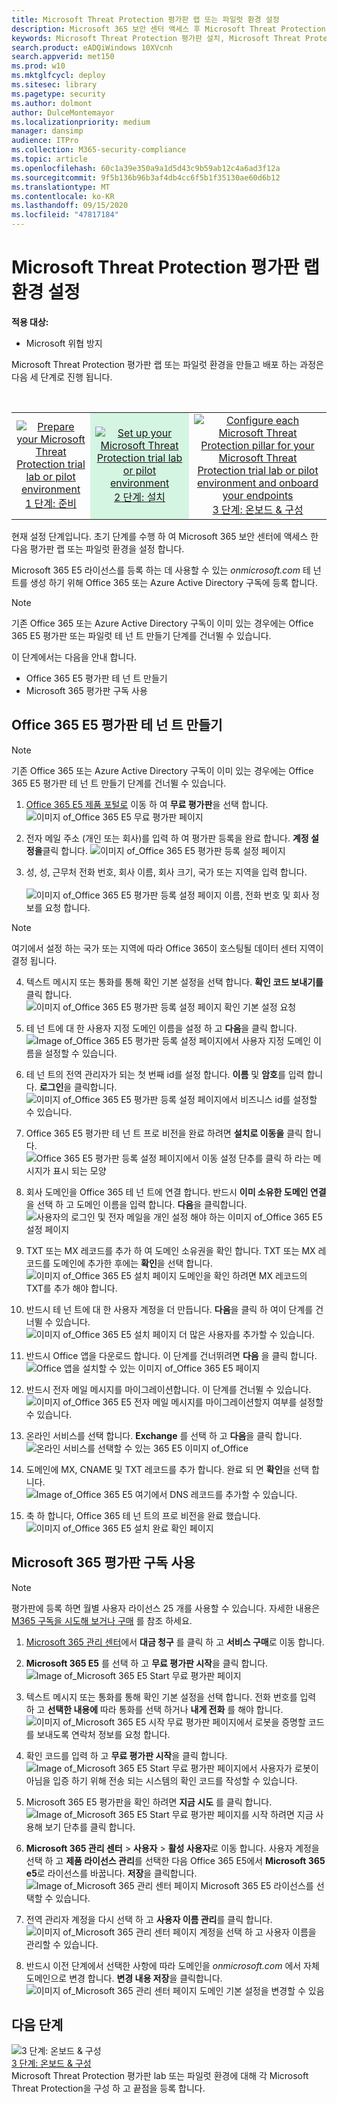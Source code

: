 ```yaml
---
title: Microsoft Threat Protection 평가판 랩 또는 파일럿 환경 설정
description: Microsoft 365 보안 센터 액세스 후 Microsoft Threat Protection 평가판 랩 환경 설정
keywords: Microsoft Threat Protection 평가판 설치, Microsoft Threat Protection 파일럿 설치, microsoft threat protection 체험, Microsoft Threat Protection 평가 실험 설치
search.product: eADQiWindows 10XVcnh
search.appverid: met150
ms.prod: w10
ms.mktglfcycl: deploy
ms.sitesec: library
ms.pagetype: security
ms.author: dolmont
author: DulceMontemayor
ms.localizationpriority: medium
manager: dansimp
audience: ITPro
ms.collection: M365-security-compliance
ms.topic: article
ms.openlocfilehash: 60c1a39e350a9a1d5d43c9b59ab12c4a6ad3f12a
ms.sourcegitcommit: 9f5b136b96b3af4db4cc6f5b1f35130ae60d6b12
ms.translationtype: MT
ms.contentlocale: ko-KR
ms.lasthandoff: 09/15/2020
ms.locfileid: "47817184"
---
```

# <a name="set-up-your-microsoft-threat-protection-trial-lab-environment"></a>Microsoft Threat Protection 평가판 랩 환경 설정 

**적용 대상:**
- Microsoft 위협 방지 


Microsoft Threat Protection 평가판 랩 또는 파일럿 환경을 만들고 배포 하는 과정은 다음 세 단계로 진행 됩니다.

<br>
<table border="0" width="100%" align="center">
  <tr style="text-align:center;">
    <td align="center" style="width:25%; border:0;" >
      <a href= "https://docs.microsoft.com/microsoft-365/security/mtp/prepare-mtpeval?view=o365-worldwide"> 
        <img src="../../media/prepare.png" alt="Prepare your Microsoft Threat Protection trial lab or pilot environment" title="Microsoft Threat Protection 평가 랩 또는 파일럿 환경 준비" />
      <br/>1 단계: 준비 </a><br>
    </td>
     <td align="center"bgcolor="#d5f5e3">
      <a href="https://docs.microsoft.com/microsoft-365/security/mtp/setup-mtpeval?view=o365-worldwide">
        <img src="../../media/setup.png" alt="Set up your Microsoft Threat Protection trial lab or pilot environment" title="Microsoft Threat Protection 평가판 랩 또는 파일럿 환경 설정" />
      <br/>2 단계: 설치 </a><br>
    </td>
    <td align="center">
      <a href="https://docs.microsoft.com/microsoft-365/security/mtp/config-mtpeval?view=o365-worldwide">
        <img src="../../media/config-onboard.png" alt="
Configure each Microsoft Threat Protection pillar for your Microsoft Threat Protection trial lab or pilot environment and onboard your endpoints" title="
Microsoft Threat Protection 평가판 lab 또는 파일럿 환경에 대해 각 Microsoft Threat Protection을 구성 하 고 끝점을 등록 합니다." />
      <br/>3 단계: 온보드 & 구성 </a><br>
</td>


  </tr>
</table>

현재 설정 단계입니다. 초기 단계를 수행 하 여 Microsoft 365 보안 센터에 액세스 한 다음 평가판 랩 또는 파일럿 환경을 설정 합니다.

Microsoft 365 E5 라이선스를 등록 하는 데 사용할 수 있는 *onmicrosoft.com* 테 넌 트를 생성 하기 위해 Office 365 또는 Azure Active Directory 구독에 등록 합니다. 

>[!NOTE]
>기존 Office 365 또는 Azure Active Directory 구독이 이미 있는 경우에는 Office 365 E5 평가판 또는 파일럿 테 넌 트 만들기 단계를 건너뛸 수 있습니다.

이 단계에서는 다음을 안내 합니다.
- Office 365 E5 평가판 테 넌 트 만들기
- Microsoft 365 평가판 구독 사용


## <a name="create-an-office-365-e5-trial-tenant"></a>Office 365 E5 평가판 테 넌 트 만들기
>[!NOTE]
>기존 Office 365 또는 Azure Active Directory 구독이 이미 있는 경우에는 Office 365 E5 평가판 테 넌 트 만들기 단계를 건너뛸 수 있습니다.

1. [Office 365 E5 제품 포털로](https://www.microsoft.com/microsoft-365/business/office-365-enterprise-e5-business-software?activetab=pivot%3aoverviewtab) 이동 하 여 **무료 평가판**을 선택 합니다.
![이미지 of_Office 365 E5 무료 평가판 페이지](../../media/mtp-eval-9.png) <br>
  
2. 전자 메일 주소 (개인 또는 회사)를 입력 하 여 평가판 등록을 완료 합니다. **계정 설정을**클릭 합니다.
![이미지 of_Office 365 E5 평가판 등록 설정 페이지](../../media/mtp-eval-10.png) <br> 

3. 성, 성, 근무처 전화 번호, 회사 이름, 회사 크기, 국가 또는 지역을 입력 합니다.  
<br>![이미지 of_Office 365 E5 평가판 등록 설정 페이지 이름, 전화 번호 및 회사 정보를 요청 합니다.](../../media/mtp-eval-11.png) <br>
>[!NOTE]
>여기에서 설정 하는 국가 또는 지역에 따라 Office 365이 호스팅될 데이터 센터 지역이 결정 됩니다.
  
4. 텍스트 메시지 또는 통화를 통해 확인 기본 설정을 선택 합니다. **확인 코드 보내기를**클릭 합니다. 
![이미지 of_Office 365 E5 평가판 등록 설정 페이지 확인 기본 설정 요청](../../media/mtp-eval-12.png) <br>

5. 테 넌 트에 대 한 사용자 지정 도메인 이름을 설정 하 고 **다음**을 클릭 합니다.
<br>![Image of_Office 365 E5 평가판 등록 설정 페이지에서 사용자 지정 도메인 이름을 설정할 수 있습니다.](../../media/mtp-eval-13.png) <br>
 
6. 테 넌 트의 전역 관리자가 되는 첫 번째 id를 설정 합니다. **이름** 및 **암호**를 입력 합니다. **로그인**을 클릭합니다.
![이미지 of_Office 365 E5 평가판 등록 설정 페이지에서 비즈니스 id를 설정할 수 있습니다.](../../media/mtp-eval-14.png) <br>

7. Office 365 E5 평가판 테 넌 트 프로 비전을 완료 하려면 **설치로 이동을** 클릭 합니다.
<br>![Office 365 E5 평가판 등록 설정 페이지에서 이동 설정 단추를 클릭 하 라는 메시지가 표시 되는 모양](../../media/mtp-eval-15.png) <br>

8. 회사 도메인을 Office 365 테 넌 트에 연결 합니다. 반드시 **이미 소유한 도메인 연결** 을 선택 하 고 도메인 이름을 입력 합니다. **다음**을 클릭합니다.
<br>![사용자의 로그인 및 전자 메일을 개인 설정 해야 하는 이미지 of_Office 365 E5 설정 페이지](../../media/mtp-eval-16.png) <br>
 
9. TXT 또는 MX 레코드를 추가 하 여 도메인 소유권을 확인 합니다. TXT 또는 MX 레코드를 도메인에 추가한 후에는 **확인**을 선택 합니다.
<br>![이미지 of_Office 365 E5 설치 페이지 도메인을 확인 하려면 MX 레코드의 TXT를 추가 해야 합니다.](../../media/mtp-eval-17.png) <br>
 
10. 반드시 테 넌 트에 대 한 사용자 계정을 더 만듭니다. **다음**을 클릭 하 여이 단계를 건너뛸 수 있습니다.
![이미지 of_Office 365 E5 설치 페이지 더 많은 사용자를 추가할 수 있습니다.](../../media/mtp-eval-18.png) <br>
 
11. 반드시 Office 앱을 다운로드 합니다. 이 단계를 건너뛰려면 **다음** 을 클릭 합니다. 
<br>![Office 앱을 설치할 수 있는 이미지 of_Office 365 E5 페이지](../../media/mtp-eval-19.png) <br>

12. 반드시 전자 메일 메시지를 마이그레이션합니다. 이 단계를 건너뛸 수 있습니다.
<br>![이미지 of_Office 365 E5 전자 메일 메시지를 마이그레이션할지 여부를 설정할 수 있습니다.](../../media/mtp-eval-20.png) <br>
 
13. 온라인 서비스를 선택 합니다. **Exchange** 를 선택 하 고 **다음**을 클릭 합니다. 
<br>![온라인 서비스를 선택할 수 있는 365 E5 이미지 of_Office](../../media/mtp-eval-21.png) <br>

14. 도메인에 MX, CNAME 및 TXT 레코드를 추가 합니다. 완료 되 면 **확인**을 선택 합니다.
<br>![Image of_Office 365 E5 여기에서 DNS 레코드를 추가할 수 있습니다.](../../media/mtp-eval-22.png) <br>
 
15. 축 하 합니다, Office 365 테 넌 트의 프로 비전을 완료 했습니다.
<br>![이미지 of_Office 365 E5 설치 완료 확인 페이지](../../media/mtp-eval-23.png) <br>

## <a name="enable-microsoft-365-trial-subscription"></a>Microsoft 365 평가판 구독 사용

>[!NOTE]
>평가판에 등록 하면 월별 사용자 라이선스 25 개를 사용할 수 있습니다. 자세한 내용은 [M365 구독을 시도해 보거나 구매](https://docs.microsoft.com/microsoft-365/commerce/try-or-buy-microsoft-365?view=o365-worldwide#try-or-buy-a-microsoft-365-subscription-1) 를 참조 하세요.

1. [Microsoft 365 관리 센터](https://admin.microsoft.com/)에서 **대금 청구** 를 클릭 하 고 **서비스 구매**로 이동 합니다.

2. **Microsoft 365 E5** 를 선택 하 고 **무료 평가판 시작**을 클릭 합니다. 
![Image of_Microsoft 365 E5 Start 무료 평가판 페이지](../../media/mtp-eval-24.png) <br>

3. 텍스트 메시지 또는 통화를 통해 확인 기본 설정을 선택 합니다. 전화 번호를 입력 하 고 **선택한 내용에** 따라 통화를 선택 하거나 **내게 전화** 를 해야 합니다.
![이미지 of_Microsoft 365 E5 시작 무료 평가판 페이지에서 로봇을 증명할 코드를 보내도록 연락처 정보를 요청 합니다.](../../media/mtp-eval-25.png) <br>
 
4. 확인 코드를 입력 하 고 **무료 평가판 시작**을 클릭 합니다. 
<br>![Image of_Microsoft 365 E5 Start 무료 평가판 페이지에서 사용자가 로봇이 아님을 입증 하기 위해 전송 되는 시스템의 확인 코드를 작성할 수 있습니다.](../../media/mtp-eval-26.png) <br>

5. Microsoft 365 E5 평가판을 확인 하려면 **지금 시도** 를 클릭 합니다.
<br>![Image of_Microsoft 365 E5 Start 무료 평가판 페이지를 시작 하려면 지금 사용해 보기 단추를 클릭 합니다.](../../media/mtp-eval-27.png) <br>
 
6. **Microsoft 365 관리 센터**  >  **사용자**  >  **활성 사용자**로 이동 합니다. 사용자 계정을 선택 하 고 **제품 라이선스 관리**를 선택한 다음 Office 365 E5에서 **Microsoft 365 e5**로 라이선스를 바꿉니다. **저장**을 클릭합니다.
![Image of_Microsoft 365 관리 센터 페이지 Microsoft 365 E5 라이선스를 선택할 수 있습니다.](../../media/mtp-eval-28.png) <br>
 
7. 전역 관리자 계정을 다시 선택 하 고 **사용자 이름 관리**를 클릭 합니다.
<br>![이미지 of_Microsoft 365 관리 센터 페이지 계정을 선택 하 고 사용자 이름을 관리할 수 있습니다.](../../media/mtp-eval-29.png) <br>

8. 반드시 이전 단계에서 선택한 사항에 따라 도메인을 *onmicrosoft.com* 에서 자체 도메인으로 변경 합니다. **변경 내용 저장**을 클릭합니다.
<br>![이미지 of_Microsoft 365 관리 센터 페이지 도메인 기본 설정을 변경할 수 있음](../../media/mtp-eval-30.png) <br>



## <a name="next-step"></a>다음 단계
![3 단계: 온보드 & 구성](../../media/config-onboard.png) <br>[3 단계: 온보드 & 구성](config-mtpeval.md) <br>Microsoft Threat Protection 평가판 lab 또는 파일럿 환경에 대해 각 Microsoft Threat Protection을 구성 하 고 끝점을 등록 합니다.

